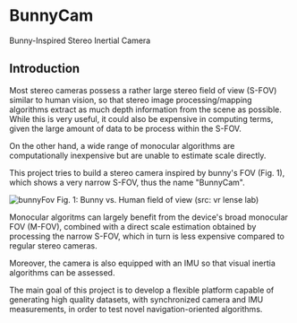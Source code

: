 # BunnyCam
Bunny-Inspired Stereo Inertial Camera

## Introduction
Most stereo cameras possess a rather large stereo field of view (S-FOV) similar to human vision, so that stereo image processing/mapping algorithms extract as much depth information from the scene as possible. While this is very useful, it could also be expensive in computing terms, given the large amount of data to be process within the S-FOV.

On the other hand, a wide range of monocular algorithms are computationally inexpensive but are unable to estimate scale directly.

This project tries to build a stereo camera inspired by bunny's FOV (Fig. 1), which shows a very narrow S-FOV, thus the name "BunnyCam".

![bunnyFov](https://github.com/LvisRoot/bunnyCam/tree/master/readme/images/bunnyFov.png)
Fig. 1: Bunny vs. Human field of view (src: vr lense lab)

Monocular algoritms can largely benefit from the device's broad monocular FOV (M-FOV), combined with a direct scale estimation obtained by processing the narrow S-FOV, which in turn is less expensive compared to regular stereo cameras.

Moreover, the camera is also equipped with an IMU so that visual inertia algorithms can be assessed.

The main goal of this project is to develop a flexible platform capable of generating high quality datasets, with synchronized camera and IMU measurements, in order to test novel navigation-oriented algorithms.
